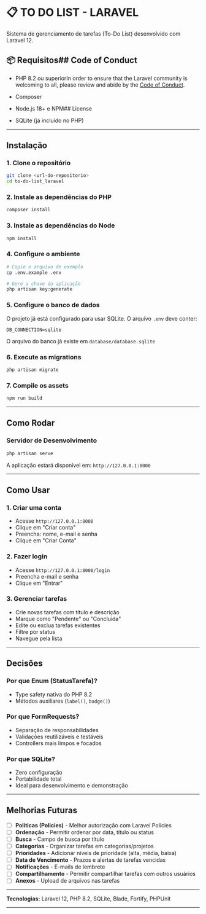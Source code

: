 # 📋 TO DO LIST - LARAVEL

Sistema de gerenciamento de tarefas (To-Do List) desenvolvido com Laravel 12.

## 📦 Requisitos## Code of Conduct

- PHP 8.2 ou superiorIn order to ensure that the Laravel community is welcoming to all, please review and abide by the [Code of Conduct](https://laravel.com/docs/contributions#code-of-conduct).

- Composer

- Node.js 18+ e NPM## License

- SQLite (já incluído no PHP)

---

## Instalação

### 1. Clone o repositório

```bash
git clone <url-do-repositorio>
cd to-do-list_laravel
```

### 2. Instale as dependências do PHP

```bash
composer install
```

### 3. Instale as dependências do Node

```bash
npm install
```

### 4. Configure o ambiente

```bash
# Copie o arquivo de exemplo
cp .env.example .env

# Gere a chave da aplicação
php artisan key:generate
```

### 5. Configure o banco de dados

O projeto já está configurado para usar SQLite. O arquivo `.env` deve conter:

```env
DB_CONNECTION=sqlite
```

O arquivo do banco já existe em `database/database.sqlite`

### 6. Execute as migrations

```bash
php artisan migrate
```

### 7. Compile os assets

```bash
npm run build
```

---

## Como Rodar

### Servidor de Desenvolvimento

```bash
php artisan serve
```

A aplicação estará disponível em: `http://127.0.0.1:8000`

---

## Como Usar

### 1. Criar uma conta

- Acesse `http://127.0.0.1:8000`
- Clique em "Criar conta"
- Preencha: nome, e-mail e senha
- Clique em "Criar Conta"

### 2. Fazer login

- Acesse `http://127.0.0.1:8000/login`
- Preencha e-mail e senha
- Clique em "Entrar"

### 3. Gerenciar tarefas

- Crie novas tarefas com título e descrição
- Marque como "Pendente" ou "Concluída"
- Edite ou exclua tarefas existentes
- Filtre por status
- Navegue pela lista

---

## Decisões

### **Por que Enum (StatusTarefa)?**

- Type safety nativa do PHP 8.2
- Métodos auxiliares (`label()`, `badge()`)

### **Por que FormRequests?**

- Separação de responsabilidades
- Validações reutilizáveis e testáveis
- Controllers mais limpos e focados

### **Por que SQLite?**

- Zero configuração
- Portabilidade total
- Ideal para desenvolvimento e demonstração

---

## Melhorias Futuras

- [ ] **Políticas (Policies)** - Melhor autorização com Laravel Policies
- [ ] **Ordenação** - Permitir ordenar por data, título ou status
- [ ] **Busca** - Campo de busca por título
- [ ] **Categorias** - Organizar tarefas em categorias/projetos
- [ ] **Prioridades** - Adicionar níveis de prioridade (alta, média, baixa)
- [ ] **Data de Vencimento** - Prazos e alertas de tarefas vencidas
- [ ] **Notificações** - E-mails de lembrete
- [ ] **Compartilhamento** - Permitir compartilhar tarefas com outros usuários
- [ ] **Anexos** - Upload de arquivos nas tarefas

---

**Tecnologias:** Laravel 12, PHP 8.2, SQLite, Blade, Fortify, PHPUnit

---
